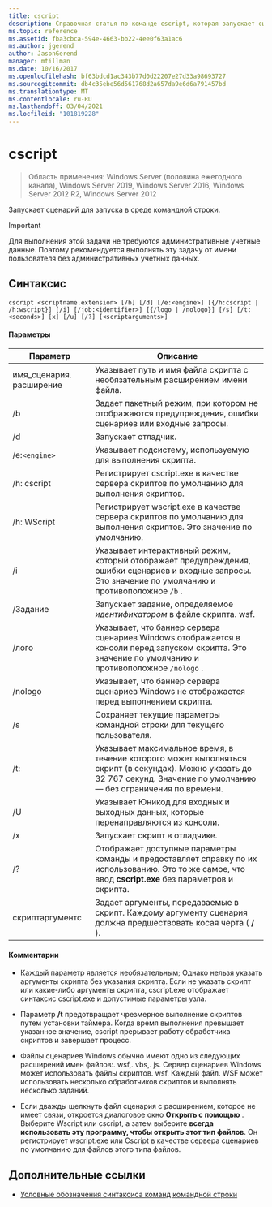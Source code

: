 ```yaml
---
title: cscript
description: Справочная статья по команде cscript, которая запускает сценарий, чтобы он выполнялся в среде командной строки.
ms.topic: reference
ms.assetid: fba3cbca-594e-4663-bb22-4ee0f63a1ac6
ms.author: jgerend
author: JasonGerend
manager: mtillman
ms.date: 10/16/2017
ms.openlocfilehash: bf63bdcd1ac343b77d0d22207e27d33a98693727
ms.sourcegitcommit: db4c35ebe56d561768d2a657da9e6d6a791457bd
ms.translationtype: MT
ms.contentlocale: ru-RU
ms.lasthandoff: 03/04/2021
ms.locfileid: "101819228"
---
```

# <a name="cscript"></a>cscript

> Область применения: Windows Server (половина ежегодного канала), Windows Server 2019, Windows Server 2016, Windows Server 2012 R2, Windows Server 2012

Запускает сценарий для запуска в среде командной строки.

>[!IMPORTANT]
> Для выполнения этой задачи не требуются административные учетные данные. Поэтому рекомендуется выполнять эту задачу от имени пользователя без административных учетных данных.

## <a name="syntax"></a>Синтаксис

```
cscript <scriptname.extension> [/b] [/d] [/e:<engine>] [{/h:cscript | /h:wscript}] [/i] [/job:<identifier>] [{/logo | /nologo}] [/s] [/t:<seconds>] [x] [/u] [/?] [<scriptarguments>]
```

#### <a name="parameters"></a>Параметры

| Параметр | Описание |
| --------- | ----------- |
| имя_сценария. расширение | Указывает путь и имя файла скрипта с необязательным расширением имени файла. |
| /b | Задает пакетный режим, при котором не отображаются предупреждения, ошибки сценариев или входные запросы. |
| /d | Запускает отладчик. |
| /e:`<engine>` | Указывает подсистему, используемую для выполнения скрипта. |
| /h: cscript | Регистрирует cscript.exe в качестве сервера скриптов по умолчанию для выполнения скриптов. |
| /h: WScript | Регистрирует wscript.exe в качестве сервера скриптов по умолчанию для выполнения скриптов. Это значение по умолчанию. |
| /i | Указывает интерактивный режим, который отображает предупреждения, ошибки сценариев и входные запросы. Это значение по умолчанию и противоположное `/b` . |
| /Задание<identifier> | Запускает задание, определяемое *идентификатором* в файле скрипта. wsf. |
| /лого | Указывает, что баннер сервера сценариев Windows отображается в консоли перед запуском скрипта. Это значение по умолчанию и противоположное `/nologo` . |
| /nologo | Указывает, что баннер сервера сценариев Windows не отображается перед выполнением скрипта. |
| /s | Сохраняет текущие параметры командной строки для текущего пользователя. |
| /t:<seconds> | Указывает максимальное время, в течение которого может выполняться скрипт (в секундах). Можно указать до 32 767 секунд. Значение по умолчанию — без ограничения по времени. |
| /U | Указывает Юникод для входных и выходных данных, которые перенаправляются из консоли. |
| /x | Запускает скрипт в отладчике. |
| /? | Отображает доступные параметры команды и предоставляет справку по их использованию. Это то же самое, что ввод **cscript.exe** без параметров и скрипта. |
| скриптаргументс | Задает аргументы, передаваемые в скрипт. Каждому аргументу сценария должна предшествовать косая черта ( **/** ). |

#### <a name="remarks"></a>Комментарии

- Каждый параметр является необязательным; Однако нельзя указать аргументы скрипта без указания скрипта. Если не указать скрипт или какие-либо аргументы скрипта, cscript.exe отображает синтаксис cscript.exe и допустимые параметры узла.

- Параметр **/t** предотвращает чрезмерное выполнение скриптов путем установки таймера. Когда время выполнения превышает указанное значение, cscript прерывает работу обработчика скриптов и завершает процесс.

- Файлы сценариев Windows обычно имеют одно из следующих расширений имен файлов:. wsf,. vbs,. js. Сервер сценариев Windows может использовать файлы скриптов. wsf. Каждый файл. WSF может использовать несколько обработчиков скриптов и выполнять несколько заданий.

- Если дважды щелкнуть файл сценария с расширением, которое не имеет связи, откроется диалоговое окно **Открыть с помощью** . Выберите Wscript или cscript, а затем выберите **всегда использовать эту программу, чтобы открыть этот тип файлов**. Он регистрирует wscript.exe или Cscript в качестве сервера сценариев по умолчанию для файлов этого типа файлов.

## <a name="additional-references"></a>Дополнительные ссылки

- [Условные обозначения синтаксиса команд командной строки](command-line-syntax-key.md)

